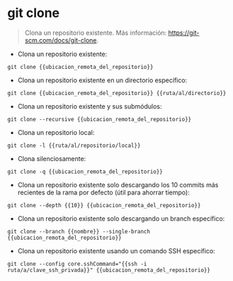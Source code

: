 # git clone

> Clona un repositorio existente.
> Más información: <https://git-scm.com/docs/git-clone>.

- Clona un repositorio existente:

`git clone {{ubicacion_remota_del_repositorio}}`

- Clona un repositorio existente en un directorio específico:

`git clone {{ubicacion_remota_del_repositorio}} {{ruta/al/directorio}}`

- Clona un repositorio existente y sus submódulos:

`git clone --recursive {{ubicacion_remota_del_repositorio}}`

- Clona un repositorio local:

`git clone -l {{ruta/al/repositorio/local}}`

- Clona silenciosamente:

`git clone -q {{ubicacion_remota_del_repositorio}}`

- Clona un repositorio existente solo descargando los 10 commits más recientes de la rama por defecto (útil para ahorrar tiempo):

`git clone --depth {{10}} {{ubicacion_remota_del_repositorio}}`

- Clona un repositorio existente solo descargando un branch específico:

`git clone --branch {{nombre}} --single-branch {{ubicacion_remota_del_repositorio}}`

- Clona un repositorio existente usando un comando SSH específico:

`git clone --config core.sshCommand="{{ssh -i ruta/a/clave_ssh_privada}}" {{ubicacion_remota_del_repositorio}}`
